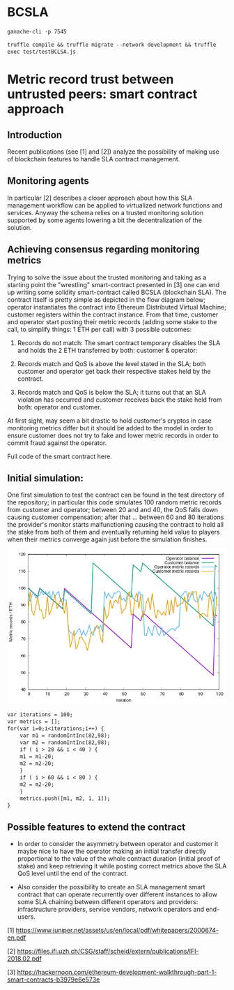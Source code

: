 # BCSLA

```
ganache-cli -p 7545
```

```
truffle compile && truffle migrate --network development && truffle exec test/testBCLSA.js
```

# Metric record trust between untrusted peers: smart contract approach

## Introduction

Recent publications (see [1] and [2]) analyze the possibility
of making use of blockchain features to handle SLA contract management.

## Monitoring agents

In particular [2] describes a closer approach about how this SLA management workflow
can be applied to virtualized network functions and services. Anyway
the schema relies on a trusted monitoring solution supported by some agents
lowering a bit the decentralization of the solution.

## Achieving consensus regarding monitoring metrics

Trying to solve the issue about the trusted monitoring and taking as a starting
point the "wrestling" smart-contract presented in [3] one can end up writing some
solidity smart-contract called BCSLA (blockchain SLA). The contract itself is
pretty simple as depicted in the flow diagram below; operator instantiates the
contract into Ethereum Distributed Virtual Machine; customer registers
within the contract instance. From that time, customer and operator
start posting their metric records (adding some stake to the call, to simplify
things: 1 ETH per call) with 3 possible outcomes:

1) Records do not match: The smart contract temporary disables the SLA
and holds the 2 ETH transferred by both: customer & operator:

2) Records match and QoS is above the level stated in the SLA; both
customer and operator get back their respective stakes held by the contract.

3) Records match and QoS is below the SLA; it turns out that an SLA
violation has occurred and customer receives back the stake held from
both: operator and customer.

At first sight, may seem a bit drastic to hold customer's cryptos in case
monitoring metrics differ but it should be added to the model
in order to ensure customer does not try to fake and lower metric
records in order to commit fraud against the operator.

Full code of the smart contract here.

## Initial simulation:

One first simulation to test the contract can be found in the test
directory of the repository; in particular this code
simulates 100 random metric records from customer and operator;
between 20 and and 40, the QoS falls down causing customer compensation;
after that ... between 60 and 80 iterations the provider's monitor
starts malfunctioning causing the contract to hold all the stake
from both of them and eventually returning held value to players
when their metrics converge again just before the simulation finishes.

![picture](plot.png)



```
var iterations = 100;
var metrics = [];
for(var i=0;i<iterations;i++) {
    var m1 = randomIntInc(82,98);
    var m2 = randomIntInc(82,98);
    if ( i > 20 && i < 40 ) {
	m1 = m1-20;
	m2 = m2-20;
    }
    if ( i > 60 && i < 80 ) {
	m2 = m2-20;
    }
    metrics.push([m1, m2, 1, 1]);
}
```



## Possible features to extend the contract

- In order to consider the asymmetry between operator and customer
it maybe nice to have the operator making an initial transfer
directly proportional to the value of the whole contract duration
(initial proof of stake)
and keep retrieving it while posting correct metrics above the SLA
QoS level until the end of the contract.

- Also consider the possibility to create an SLA management
smart contract that can operate recurrently over different
instances to allow some
SLA chaining between different operators and providers: infrastructure
providers, service vendors, network operators and end-users.






[1] https://www.juniper.net/assets/us/en/local/pdf/whitepapers/2000674-en.pdf

[2] https://files.ifi.uzh.ch/CSG/staff/scheid/extern/publications/IFI-2018.02.pdf

[3] https://hackernoon.com/ethereum-development-walkthrough-part-1-smart-contracts-b3979e6e573e
